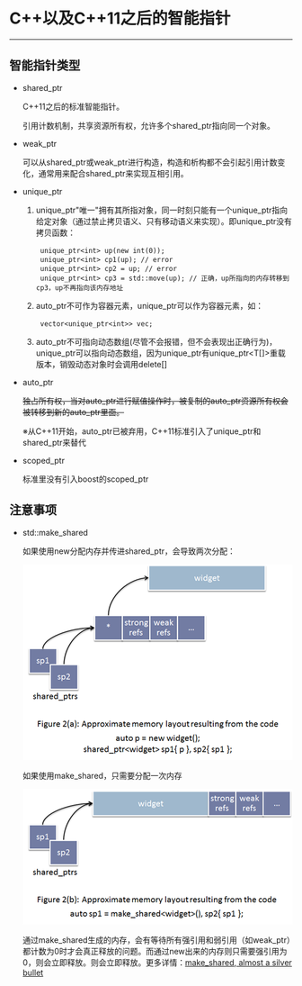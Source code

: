 # C++以及C++11之后的智能指针
---

## 智能指针类型

* shared_ptr

    C++11之后的标准智能指针。

    引用计数机制，共享资源所有权，允许多个shared_ptr指向同一个对象。

* weak_ptr

    可以从shared_ptr或weak_ptr进行构造，构造和析构都不会引起引用计数变化，通常用来配合shared_ptr来实现互相引用。

* unique_ptr

    1. unique_ptr"唯一"拥有其所指对象，同一时刻只能有一个unique_ptr指向给定对象（通过禁止拷贝语义、只有移动语义来实现）。即unique_ptr没有拷贝函数：

            unique_ptr<int> up(new int(0));
            unique_ptr<int> cp1(up); // error
            unique_ptr<int> cp2 = up; // error
            unique_ptr<int> cp3 = std::move(up); // 正确，up所指向的内存转移到cp3，up不再指向该内存地址

    2. auto_ptr不可作为容器元素，unique_ptr可以作为容器元素，如：

            vector<unique_ptr<int>> vec;

    3. auto_ptr不可指向动态数组(尽管不会报错，但不会表现出正确行为)，unique_ptr可以指向动态数组，因为unique_ptr有unique_ptr<T[]>重载版本，销毁动态对象时会调用delete[]

* auto_ptr

    <del>独占所有权，当对auto_ptr进行赋值操作时，被复制的auto_ptr资源所有权会被转移到新的auto_ptr里面。</del>

    ※从C++11开始，auto_ptr已被弃用，C++11标准引入了unique_ptr和shared_ptr来替代

* scoped_ptr

    标准里没有引入boost的scoped_ptr

## 注意事项

* std::make_shared

    如果使用new分配内存并传进shared_ptr，会导致两次分配：

    ![img](/C_CPP/SmartPointer/make_shared_1.png)

    如果使用make_shared，只需要分配一次内存

    ![img](/C_CPP/SmartPointer/make_shared_2.png)

    通过make_shared生成的内存，会有等待所有强引用和弱引用（如weak_ptr）都计数为0时才会真正释放的问题。而通过new出来的内存则只需要强引用为0，则会立即释放。则会立即释放。更多详情：[make_shared, almost a silver bullet](http://lanzkron.wordpress.com/2012/04/22/make_shared-almost-a-silver-bullet)